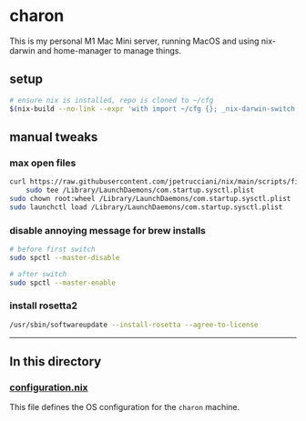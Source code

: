 # charon

This is my personal M1 Mac Mini server, running MacOS and using nix-darwin and home-manager to manage things.

## setup

```bash
# ensure nix is installed, repo is cloned to ~/cfg
$(nix-build --no-link --expr 'with import ~/cfg {}; _nix-darwin-switch' --argstr host charon)/bin/switch
```

## manual tweaks

### max open files

```bash
curl https://raw.githubusercontent.com/jpetrucciani/nix/main/scripts/files/com.startup.sysctl.plist |
    sudo tee /Library/LaunchDaemons/com.startup.sysctl.plist
sudo chown root:wheel /Library/LaunchDaemons/com.startup.sysctl.plist
sudo launchctl load /Library/LaunchDaemons/com.startup.sysctl.plist
```

### disable annoying message for brew installs

```bash
# before first switch
sudo spctl --master-disable

# after switch
sudo spctl --master-enable
```

### install rosetta2

```bash
/usr/sbin/softwareupdate --install-rosetta --agree-to-license
```

---

## In this directory

### [configuration.nix](./configuration.nix)

This file defines the OS configuration for the `charon` machine.
